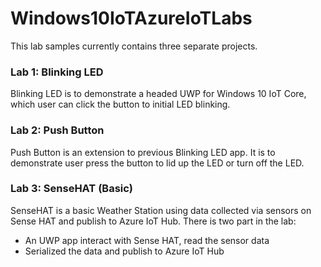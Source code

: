 # Windows10IoTAzureIoTLabs
This lab samples currently contains three separate projects.

### Lab 1: Blinking LED
Blinking LED is to demonstrate a headed UWP for Windows 10 IoT Core, which user can click the button to initial LED blinking. 

### Lab 2: Push Button
Push Button is an extension to previous Blinking LED app. It is to demonstrate user press the button to lid up the LED or turn off the LED. 
### Lab 3: SenseHAT (Basic)
SenseHAT is a basic Weather Station using data collected via sensors on Sense HAT and publish to Azure IoT Hub. There is two part in the lab:
* An UWP app interact with Sense HAT, read the sensor data
* Serialized the data and publish to Azure IoT Hub
